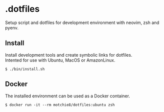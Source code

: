 # .dotfiles
Setup script and dotfiles for development environment with neovim, zsh and pyenv.

## Install
Install development tools and create symbolic links for dotfiles.  
Intented for use with Ubuntu, MacOS or AmazonLinux.
```
$ ./bin/install.sh
```

## Docker
The installed environment can be used as a Docker container.
```
$ docker run -it --rm motchie8/dotfiles:ubuntu zsh
```
